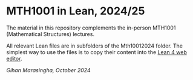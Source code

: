 # MTH1001 in Lean, 2024/25

The material in this repository complements the in-person MTH1001 (Mathematical Structures)
lectures.

All relevant Lean files are in subfolders of the Mth10012024 folder. The simplest way to use the
files is to copy their content into the [Lean 4 web editor](https://live.lean-lang.org).

*Gihan Marasingha, October 2024*
